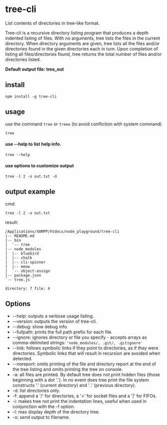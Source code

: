 # tree-cli

List contents of directories in tree-like format.

Tree-cli is a recursive directory listing program that produces a depth indented listing of files. With no arguments, tree lists the files in the current directory. When directory arguments are given, tree lists all the files and/or directories found in the given directories each in turn. Upon completion of listing all files/directories found, tree returns the total number of files and/or directories listed.

**Default output file: tree_out**

## install

```
npm install -g tree-cli
```

## usage

use the command `tree` or `treee` (to avoid confliction with system command)

``
tree
``

#### use --help to list help info.

``
tree --help
``

#### use options to customize output

```
tree -l 2 -o out.txt -d
```

## output example

cmd:

```
tree -l 2 -o out.txt
```
result:

```
/Applications/XAMPP/htdocs/node_playground/tree-cli
|-- README.md
|-- bin
|  `-- tree
|-- node_modules
|  |-- bluebird
|  |-- chalk
|  |-- cli-spinner
|  |-- meow
|  `-- object-assign
|-- package.json
`-- tree.js

directory: 7 file: 4
```

## Options

* --help: outputs a verbose usage listing.
* --version: outputs the version of tree-cli.
* --debug: show debug info.
* --fullpath: prints the full path prefix for each file.
* --ignore: ignores directory or file you specify - accepts arrays as comma-delimited strings: `'node_modules/, .git/, .gitignore'`
* --link: follows symbolic links if they point to directories, as if they were directories. Symbolic links that will result in recursion are avoided when detected.
* --noreport: omits printing of the file and directory report at the end of the tree listing and omits printing the tree on console.
* -a: all files are printed. By default tree does not print hidden files (those beginning with a dot '.'). In no event does tree print the file system constructs '.' (current directory) and '..' (previous directory).
* -d: list directories only.
* -f: append a '/' for directories, a '=' for socket files and a '|' for FIFOs.
* -i: makes tree not print the indentation lines, useful when used in conjunction with the -f option.
* -l: max display depth of the directory tree.
* -o: send output to filename.
